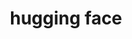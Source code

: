 ---
layout: smileys&emotion
title: hugging face
emoji: hugging_face
permalink: 🤗.html
image: assets/img/3moji/hugging_face.png
---